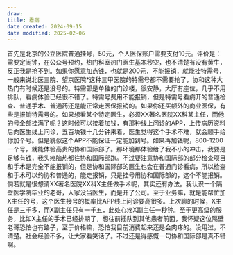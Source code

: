 ```yaml
---
draw:
title: 看病
date created: 2024-09-15
date modified: 2025-02-06
---
```


首先是北京的公立医院普通挂号，50元，个人医保账户需要支付10元。评价是：需要定闹钟，在公众号预约，热门科室热门医生基本秒空，也不清楚有没有黄牛，反正我是抢不到。如果你愿意加点钱，也就是200元，不能报销，就能挂特需号，一般来说北医三院、望京医院*这种三甲医院的特需号都不需要抢了，协和这种大热门有时候还是没号的。特需部是单独的门诊楼，很安静，大厅有座位，几乎不用排队，看病体验已经很不错了。特需号费用不能报销，但是特需号看病开的普通检查、普通手术、普通药还是能正常走医保报销的。如果你还买额外的商业医保，有些是报销特需号的。如果想看某个特定医生，必须XX著名医院XX科某主任，而他的号全部挂满了呢？这时候可以接着加钱，有那种线上问诊的APP，上传病历资料后向医生线上问诊，五百块钱十几分钟来着，医生觉得这个手术不难，就会顺手给你加个号。但是貌似这个APP不能保证一定能加到号。如果再加钱呢，800-1200一个号，就能体验高贵的协和国际部了。那环境那体验给了我不小的冲击，我要是足够有钱，我头疼脑热都往协和国际部跑。不过要注意协和国际部的部分检查项目和手术是完全不能报销的，但是协和国际部的医生也会在普通门诊看病，所以检查和手术可以约协和普通的，能走报销，只是挂号用协和国际部的，这个不能报销。倘若就是很想请XX著名医院XX科X主任做手术呢，其实还有办法。我认识一个隔壁医学院毕业的老哥，人家没当医生，而是开了公司。至于业务嘛，就是能帮忙加X主任的号，这个医生接号的概率比APP线上问诊要高很多。上次聊的时候，X主任是三千多，而X副主任只有一千五，此处心疼X副主任一秒钟。至于更高级的服务，比如X主任的手术已经排期了，想往前插队到其他患者前面，我怀疑这位隔壁老哥恐怕也有路子，至于价格嘛，恐怕我目前消费起来还是会肉疼的。没用过，不清楚。社会经验不多，让大家看笑话了。不过还是得感慨一句协和国际部是真不错啊。
